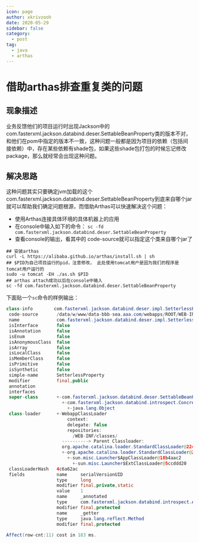 ```yaml
---
icon: page
author: xkrivzooh
date: 2020-05-29
sidebar: false
category:
  - post
tag:
  - java
  - arthas
---
```


# 借助arthas排查重复类的问题

## 现象描述

业务反馈他们的项目运行时出现Jackson中的com.fasterxml.jackson.databind.deser.SettableBeanProperty类的版本不对，和他们在pom中指定的版本不一致，这种问题一般都是因为项目的依赖（包括间接依赖）中，存在某些依赖有shade包，如果这些shade包打包的时候忘记修改package，那么就经常会出现这种问题。

## 解决思路

这种问题其实只要确定jvm加载的这个com.fasterxml.jackson.databind.deser.SettableBeanProperty到底来自哪个jar就可以帮助我们确定问题根源，而借助Arthas可以快速解决这个问题：
- 使用Arthas连接具体环境的具体机器上的应用
- 在console中输入如下的命令： `sc -fd com.fasterxml.jackson.databind.deser.SettableBeanProperty`
- 查看console的输出，看其中的 code-source就可以指定这个类来自哪个jar了

```shell
## 安装arthas
curl -L https://alibaba.github.io/arthas/install.sh | sh
## $PID为自己项目运行的pid，注意修改， 此处使用tomcat用户是因为我们的程序是tomcat用户运行的
sudo -u tomcat -EH ./as.sh $PID
## arthas attach成功以后在console中输入
sc -fd com.fasterxml.jackson.databind.deser.SettableBeanProperty
```

下面贴一个`sc`命令的样例输出：

```java
class-info        com.fasterxml.jackson.databind.deser.impl.SetterlessProperty
 code-source       /data/w/www/data-bbb-sea.aaa.com/webapps/ROOT/WEB-INF/lib/jackson-databind-2.10.3.jar
 name              com.fasterxml.jackson.databind.deser.impl.SetterlessProperty
 isInterface       false
 isAnnotation      false
 isEnum            false
 isAnonymousClass  false
 isArray           false
 isLocalClass      false
 isMemberClass     false
 isPrimitive       false
 isSynthetic       false
 simple-name       SetterlessProperty
 modifier          final,public
 annotation
 interfaces
 super-class       +-com.fasterxml.jackson.databind.deser.SettableBeanProperty
                     +-com.fasterxml.jackson.databind.introspect.ConcreteBeanPropertyBase
                       +-java.lang.Object
 class-loader      +-WebappClassLoader
                       context:
                       delegate: false
                       repositories:
                         /WEB-INF/classes/
                     ----------> Parent Classloader:
                     org.apache.catalina.loader.StandardClassLoader@224edc67
                     +-org.apache.catalina.loader.StandardClassLoader@224edc67
                       +-sun.misc.Launcher$AppClassLoader@18b4aac2
                         +-sun.misc.Launcher$ExtClassLoader@5ccddd20
 classLoaderHash   4c6a62ac
 fields            name     serialVersionUID
                   type     long
                   modifier final,private,static
                   value    1
                   name     _annotated
                   type     com.fasterxml.jackson.databind.introspect.AnnotatedMethod
                   modifier final,protected
                   name     _getter
                   type     java.lang.reflect.Method
                   modifier final,protected
 
Affect(row-cnt:11) cost in 183 ms.
```
